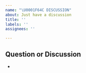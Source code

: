 ```yaml
---
name: "\U0001F64C DISCUSSION"
about: Just have a discussion
title: ''
labels: ''
assignees: ''

---
```


## Question or Discussion
-
